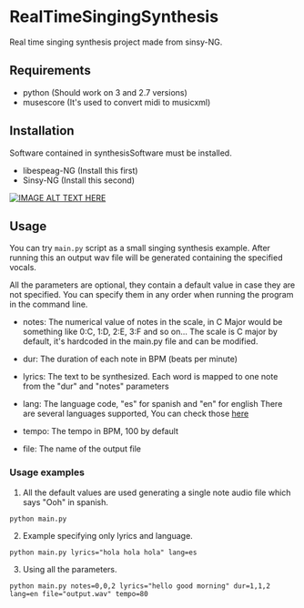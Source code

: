 # RealTimeSingingSynthesis
Real time singing synthesis project made from sinsy-NG.

## Requirements
- python (Should work on 3 and 2.7 versions)
- musescore (It's used to convert midi to musicxml)

## Installation

Software contained in synthesisSoftware must be installed. 

- libespeag-NG (Install this first)
- Sinsy-NG (Install this second)

[![IMAGE ALT TEXT HERE](http://img.youtube.com/vi/wvbV75Tw_24/0.jpg)](https://www.youtube.com/watch?v=wvbV75Tw_24)

## Usage

You can try `main.py` script as a small singing synthesis example. After running this an output wav file will be generated containing the specified vocals.

All the parameters are optional, they contain a default value in case they are not specified. You can specify them in any order when running the program in the command line.

- notes: The numerical value of notes in the scale, in C Major would be something like 0:C, 1:D, 2:E, 3:F and so on...
The scale is C major by default, it's hardcoded in the main.py file and can be modified.

- dur: The duration of each note in BPM (beats per minute)

- lyrics: The text to be synthesized. Each word is mapped to one note from the "dur" and "notes" parameters

- lang: The language code, "es" for spanish and "en" for english
There are several languages supported, You can check those [here](http://espeak.sourceforge.net/languages.html)


- tempo: The tempo in BPM, 100 by default

- file: The name of the output file

### Usage examples
1. All the default values are used generating a single note audio file which says "Ooh" in spanish.
```
python main.py 
```
2. Example specifying only lyrics and language.
```
python main.py lyrics="hola hola hola" lang=es

```
3. Using all the parameters.
```
python main.py notes=0,0,2 lyrics="hello good morning" dur=1,1,2 lang=en file="output.wav" tempo=80
```
